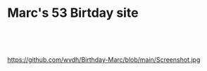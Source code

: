 # Marc's 53 Birtday site
<br>


<p <img src="https://github.com/wvdh/Birthday-Marc/blob/main/Screenshot.jpg" style="max-width: 30%; display: inline-block;"></a>
</p>


https://github.com/wvdh/Birthday-Marc/blob/main/Screenshot.jpg
